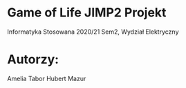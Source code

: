 # Game of Life JIMP2 Projekt
Informatyka Stosowana 2020/21 Sem2, Wydział Elektryczny

# Autorzy:
Amelia Tabor
Hubert Mazur